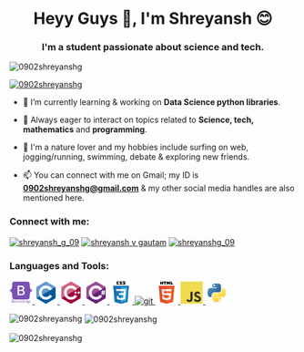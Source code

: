 <h1 align="center">Heyy Guys 👋, I'm Shreyansh 😊</h1>
<h3 align="center">I'm a student passionate about science and tech.</h3>

<p align="left"> <img src="https://komarev.com/ghpvc/?username=0902shreyanshg&label=Profile%20views&color=0e75b6&style=flat" alt="0902shreyanshg" /> </p>

<p align="left"> <a href="https://github.com/ryo-ma/github-profile-trophy"><img src="https://github-profile-trophy.vercel.app/?username=0902shreyanshg" alt="0902shreyanshg" /></a> </p>

- 🔭 I’m currently learning & working on **Data Science python libraries**.

- 💬 Always eager to interact on topics related to **Science, tech, mathematics** and **programming**.

- 🌱 I'm a nature lover and my hobbies include surfing on web, jogging/running, swimming, debate & exploring new friends.

- 📫 You can connect with me on Gmail; my ID is **0902shreyanshg@gmail.com** & my other social media handles are also mentioned here.

<h3 align="left">Connect with me:</h3>
<p align="left">
<a href="https://twitter.com/shreyansh_g_09" target="blank"><img align="center" src="https://raw.githubusercontent.com/rahuldkjain/github-profile-readme-generator/master/src/images/icons/Social/twitter.svg" alt="shreyansh_g_09" height="30" width="40" /></a>
<a href="https://www.linkedin.com/in/shreyansh-v-gautam-394035200/" target="blank"><img align="center" src="https://raw.githubusercontent.com/rahuldkjain/github-profile-readme-generator/master/src/images/icons/Social/linked-in-alt.svg" alt="shreyansh v gautam" height="30" width="40" /></a>
<a href="https://instagram.com/shreyanshg_09" target="blank"><img align="center" src="https://raw.githubusercontent.com/rahuldkjain/github-profile-readme-generator/master/src/images/icons/Social/instagram.svg" alt="shreyanshg_09" height="30" width="40" /></a>
</p>

<h3 align="left">Languages and Tools:</h3>
<p align="left"> <a href="https://getbootstrap.com" target="_blank" rel="noreferrer"> <img src="https://raw.githubusercontent.com/devicons/devicon/master/icons/bootstrap/bootstrap-plain-wordmark.svg" alt="bootstrap" width="40" height="40"/> </a> <a href="https://www.cprogramming.com/" target="_blank" rel="noreferrer"> <img src="https://raw.githubusercontent.com/devicons/devicon/master/icons/c/c-original.svg" alt="c" width="40" height="40"/> </a> <a href="https://www.w3schools.com/cpp/" target="_blank" rel="noreferrer"> <img src="https://raw.githubusercontent.com/devicons/devicon/master/icons/cplusplus/cplusplus-original.svg" alt="cplusplus" width="40" height="40"/> </a> <a href="https://www.w3schools.com/cs/" target="_blank" rel="noreferrer"> <img src="https://raw.githubusercontent.com/devicons/devicon/master/icons/csharp/csharp-original.svg" alt="csharp" width="40" height="40"/> </a> <a href="https://www.w3schools.com/css/" target="_blank" rel="noreferrer"> <img src="https://raw.githubusercontent.com/devicons/devicon/master/icons/css3/css3-original-wordmark.svg" alt="css3" width="40" height="40"/> </a> <a href="https://git-scm.com/" target="_blank" rel="noreferrer"> <img src="https://www.vectorlogo.zone/logos/git-scm/git-scm-icon.svg" alt="git" width="40" height="40"/> </a> <a href="https://www.w3.org/html/" target="_blank" rel="noreferrer"> <img src="https://raw.githubusercontent.com/devicons/devicon/master/icons/html5/html5-original-wordmark.svg" alt="html5" width="40" height="40"/> </a> <a href="https://developer.mozilla.org/en-US/docs/Web/JavaScript" target="_blank" rel="noreferrer"> <img src="https://raw.githubusercontent.com/devicons/devicon/master/icons/javascript/javascript-original.svg" alt="javascript" width="40" height="40"/> </a> <a href="https://www.python.org" target="_blank" rel="noreferrer"> <img src="https://raw.githubusercontent.com/devicons/devicon/master/icons/python/python-original.svg" alt="python" width="40" height="40"/> </a> </p>

<p><img align="left" src="https://github-readme-stats.vercel.app/api/top-langs?username=0902shreyanshg&show_icons=true&locale=en&layout=compact" alt="0902shreyanshg" /></p>

<p>&nbsp;<img align="center" src="https://github-readme-stats.vercel.app/api?username=0902shreyanshg&show_icons=true&locale=en" alt="0902shreyanshg" /></p>

<p><img align="center" src="https://github-readme-streak-stats.herokuapp.com/?user=0902shreyanshg&" alt="0902shreyanshg" /></p>
